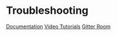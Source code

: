 # Troubleshooting

[Documentation](http://roots.cx/docs)
[Video Tutorials](http://roots.cx)
[Gitter Room](https://gitter.im/jenius/roots)
